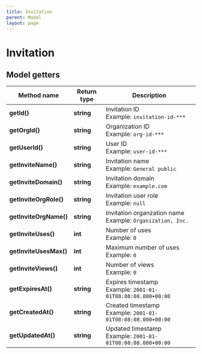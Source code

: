 ```yaml
---
title: Invitation
parent: Model
layout: page
---
```


# Invitation

## Model getters

Method name | Return type | Description
------------ | ------------- | -------------
**getId()** | **string** | Invitation ID <br>Example: `invitation-id-***` 
**getOrgId()** | **string** | Organization ID <br>Example: `org-id-***` 
**getUserId()** | **string** | User ID <br>Example: `user-id-***` 
**getInviteName()** | **string** | Invitation name <br>Example: `General public` 
**getInviteDomain()** | **string** | Invitation domain <br>Example: `example.com` 
**getInviteOrgRole()** | **string** | Invitation user role <br>Example: `null` 
**getInviteOrgName()** | **string** | Invitation organzation name <br>Example: `Organization, Inc.` 
**getInviteUses()** | **int** | Number of uses <br>Example: `0` 
**getInviteUsesMax()** | **int** | Maximum number of uses <br>Example: `0` 
**getInviteViews()** | **int** | Number of views <br>Example: `0` 
**getExpiresAt()** | **string** | Expires timestamp <br>Example: `2001-01-01T08:08:08.000+00:00` 
**getCreatedAt()** | **string** | Created timestamp <br>Example: `2001-01-01T08:08:08.000+00:00` 
**getUpdatedAt()** | **string** | Updated timestamp <br>Example: `2001-01-01T08:08:08.000+00:00` 

